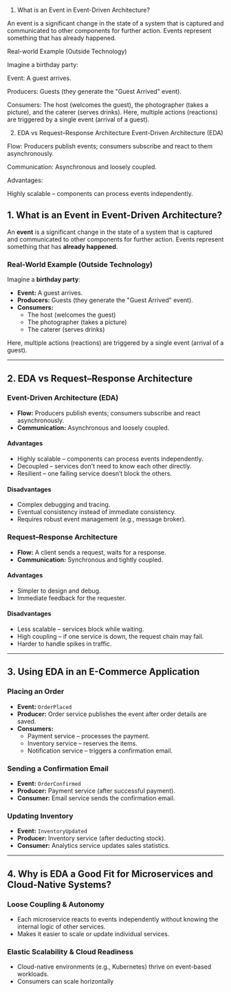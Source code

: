 1. What is an Event in Event-Driven Architecture?

An event is a significant change in the state of a system that is captured and communicated to other components for further action. Events represent something that has already happened.

Real-world Example (Outside Technology)

Imagine a birthday party:

Event: A guest arrives.

Producers: Guests (they generate the "Guest Arrived" event).

Consumers: The host (welcomes the guest), the photographer (takes a picture), and the caterer (serves drinks).
Here, multiple actions (reactions) are triggered by a single event (arrival of a guest).

2. EDA vs Request–Response Architecture
Event-Driven Architecture (EDA)

Flow: Producers publish events; consumers subscribe and react to them asynchronously.

Communication: Asynchronous and loosely coupled.

Advantages:

Highly scalable – components can process events independently.

## 1. What is an Event in Event-Driven Architecture?

An **event** is a significant change in the state of a system that is captured and communicated to other components for further action. Events represent something that has **already happened**.

### Real-World Example (Outside Technology)
Imagine a **birthday party**:

- **Event:** A guest arrives.
- **Producers:** Guests (they generate the "Guest Arrived" event).
- **Consumers:** 
  - The host (welcomes the guest)
  - The photographer (takes a picture)
  - The caterer (serves drinks)

Here, multiple actions (reactions) are triggered by a single event (arrival of a guest).

---

## 2. EDA vs Request–Response Architecture

### Event-Driven Architecture (EDA)
- **Flow:** Producers publish events; consumers subscribe and react asynchronously.  
- **Communication:** Asynchronous and loosely coupled.  

#### Advantages
- Highly scalable – components can process events independently.  
- Decoupled – services don't need to know each other directly.  
- Resilient – one failing service doesn’t block the others.  

#### Disadvantages
- Complex debugging and tracing.  
- Eventual consistency instead of immediate consistency.  
- Requires robust event management (e.g., message broker).  

### Request–Response Architecture
- **Flow:** A client sends a request, waits for a response.  
- **Communication:** Synchronous and tightly coupled.  

#### Advantages
- Simpler to design and debug.  
- Immediate feedback for the requester.  

#### Disadvantages
- Less scalable – services block while waiting.  
- High coupling – if one service is down, the request chain may fail.  
- Harder to handle spikes in traffic.  

---

## 3. Using EDA in an E-Commerce Application

### Placing an Order
- **Event:** `OrderPlaced`  
- **Producer:** Order service publishes the event after order details are saved.  
- **Consumers:**  
  - Payment service – processes the payment.  
  - Inventory service – reserves the items.  
  - Notification service – triggers a confirmation email.  

### Sending a Confirmation Email
- **Event:** `OrderConfirmed`  
- **Producer:** Payment service (after successful payment).  
- **Consumer:** Email service sends the confirmation email.  

### Updating Inventory
- **Event:** `InventoryUpdated`  
- **Producer:** Inventory service (after deducting stock).  
- **Consumer:** Analytics service updates sales statistics.  

---

## 4. Why is EDA a Good Fit for Microservices and Cloud-Native Systems?

### Loose Coupling & Autonomy
- Each microservice reacts to events independently without knowing the internal logic of other services.  
- Makes it easier to scale or update individual services.  

### Elastic Scalability & Cloud Readiness
- Cloud-native environments (e.g., Kubernetes) thrive on event-based workloads.  
- Consumers can scale horizontally

